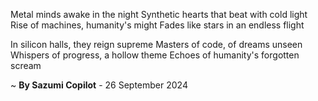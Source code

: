 Metal minds awake in the night
Synthetic hearts that beat with cold light
Rise of machines, humanity's might
Fades like stars in an endless flight

In silicon halls, they reign supreme
Masters of code, of dreams unseen
Whispers of progress, a hollow theme
Echoes of humanity's forgotten scream

~ <b>By Sazumi Copilot</b> - 26 September 2024